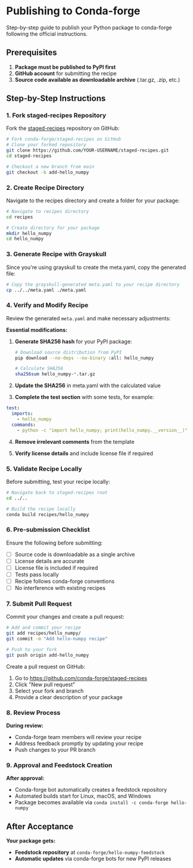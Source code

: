 # Publishing to Conda-forge

Step-by-step guide to publish your Python package to conda-forge following the official instructions.

## Prerequisites

1. **Package must be published to PyPI first**
2. **GitHub account** for submitting the recipe
3. **Source code available as downloadable archive** (.tar.gz, .zip, etc.)

## Step-by-Step Instructions

### 1. Fork staged-recipes Repository

Fork the [staged-recipes](https://github.com/conda-forge/staged-recipes) repository on GitHub:

```bash
# Fork conda-forge/staged-recipes on GitHub
# Clone your forked repository
git clone https://github.com/YOUR-USERNAME/staged-recipes.git
cd staged-recipes

# Checkout a new branch from main
git checkout -b add-hello_numpy
```

### 2. Create Recipe Directory

Navigate to the recipes directory and create a folder for your package:

```bash
# Navigate to recipes directory
cd recipes

# Create directory for your package
mkdir hello_numpy
cd hello_numpy
```

### 3. Generate Recipe with Grayskull

Since you're using grayskull to create the meta.yaml, copy the generated file:

```bash
# Copy the grayskull-generated meta.yaml to your recipe directory
cp ../../meta.yaml ./meta.yaml
```

### 4. Verify and Modify Recipe

Review the generated `meta.yaml` and make necessary adjustments:

**Essential modifications:**

1. **Generate SHA256 hash** for your PyPI package:
   ```bash
   # Download source distribution from PyPI
   pip download --no-deps --no-binary :all: hello_numpy

   # Calculate SHA256
   sha256sum hello_numpy-*.tar.gz
   ```

2. **Update the SHA256** in meta.yaml with the calculated value

3. **Complete the test section** with some tests, for example:

```yaml
test:
  imports:
    - hello_numpy
  commands:
    - python -c "import hello_numpy; print(hello_numpy.__version__)"
```

4. **Remove irrelevant comments** from the template

5. **Verify license details** and include license file if required

### 5. Validate Recipe Locally

Before submitting, test your recipe locally:

```bash
# Navigate back to staged-recipes root
cd ../..

# Build the recipe locally
conda build recipes/hello_numpy
```

### 6. Pre-submission Checklist

Ensure the following before submitting:

- [ ] Source code is downloadable as a single archive
- [ ] License details are accurate
- [ ] License file is included if required
- [ ] Tests pass locally
- [ ] Recipe follows conda-forge conventions
- [ ] No interference with existing recipes

### 7. Submit Pull Request

Commit your changes and create a pull request:

```bash
# Add and commit your recipe
git add recipes/hello_numpy/
git commit -m "Add hello-numpy recipe"

# Push to your fork
git push origin add-hello_numpy
```

Create a pull request on GitHub:
1. Go to https://github.com/conda-forge/staged-recipes
2. Click "New pull request"
3. Select your fork and branch
4. Provide a clear description of your package

### 8. Review Process

**During review:**
- Conda-forge team members will review your recipe
- Address feedback promptly by updating your recipe
- Push changes to your PR branch

### 9. Approval and Feedstock Creation

**After approval:**
- Conda-forge bot automatically creates a feedstock repository
- Automated builds start for Linux, macOS, and Windows
- Package becomes available via `conda install -c conda-forge hello-numpy`

## After Acceptance

**Your package gets:**
- **Feedstock repository** at `conda-forge/hello-numpy-feedstock`
- **Automatic updates** via conda-forge bots for new PyPI releases
